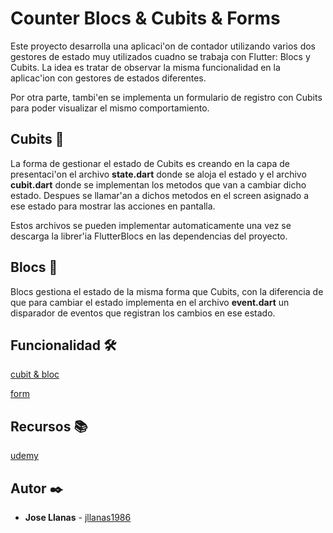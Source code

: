 # Counter Blocs & Cubits & Forms 

Este proyecto desarrolla una aplicaci'on de contador utilizando varios dos gestores de estado muy utilizados cuadno se trabaja con Flutter: Blocs y Cubits. La idea es tratar de observar la misma funcionalidad en la aplicac'ion con gestores de estados diferentes.

Por otra parte, tambi'en se implementa un formulario de registro con Cubits para poder visualizar el mismo comportamiento.

## Cubits 📂

La forma de gestionar el estado de Cubits es creando en la capa de presentaci'on el archivo **state.dart** donde se aloja el estado y el archivo **cubit.dart** donde se implementan los metodos que van a cambiar dicho estado. Despues se llamar'an a dichos metodos en el screen asignado a ese estado para mostrar las acciones en pantalla.

Estos archivos se pueden implementar automaticamente una vez se descarga la librer'ia FlutterBlocs en las dependencias del proyecto.

## Blocs 📂

Blocs gestiona el estado de la misma forma que Cubits, con la diferencia de que para cambiar el estado implementa en el archivo **event.dart** un disparador de eventos que registran los cambios en ese estado.

## Funcionalidad 🛠️


[cubit & bloc](https://github.com/jllanas1986/Flutter-Blocs-Cubits-Forms-app/assets/122029674/8a284e28-95c7-4e3a-931e-f8307ef048d4)

[form](https://github.com/jllanas1986/Flutter-Blocs-Cubits-Forms-app/assets/122029674/4500ab4b-d56d-4434-8bbd-0f7daf2d4e75)


## Recursos 📚

[udemy](https://www.udemy.com/)


## Autor ✒️

- **Jose Llanas** - [jllanas1986](https://github.com/jllanas1986)









